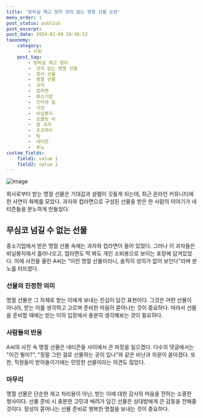 ```yaml
---
title: '탕비실 재고 정리 성의 없는 명절 선물 논란'
menu_order: 1
post_status: publish
post_excerpt: 
post_date: 2024-02-09 20:46:52
taxonomy:
    category:
        - 사회
    post_tag:
        - 탕비실 재고 정리
        -  성의 없는 명절 선물
        -  회사 선물
        -  명절 선물
        -  과자
        -  컵라면
        -  중소기업
        -  인터넷 밈
        -  사진
        -  비닐봉지
        -  초콜릿 바
        -  쌀 과자
        -  초코파이
        -  팀
        -  네티즌
        -  분노
custom_fields:
    field1: value 1
    field2: value 2
---
```


![Image](https://imgnews.pstatic.net/image/022/2024/02/09/20240209501958_20240209062602969.png?type=w647)

회사로부터 받는 명절 선물은 기대감과 설렘이 깃들게 되는데, 최근 온라인 커뮤니티에 한 사연이 화제를 모았다. 과자와 컵라면으로 구성된 선물을 받은 한 사람의 이야기가 네티즌들을 분노하게 만들었다. 
## 무심코 넘길 수 없는 선물
중소기업에서 받은 명절 선물 속에는 과자와 컵라면이 들어 있었다. 그러나 이 과자들은 비닐봉지에서 흘러나오고, 컵라면도 딱 봐도 개인 소비용으로 보이는 포장에 담겨있었다. 이에 사진을 올린 A씨는 "이런 명절 선물이라니, 솔직히 성의가 없어 보인다"라며 분노를 터뜨렸다.
### 선물의 진정한 의미
명절 선물은 그 자체로 받는 이에게 보내는 진심이 담긴 표현이다. 그것은 어떤 선물이 아니라, 받는 이를 생각하고 고르며 준비한 마음이 묻어나는 것이 중요하다. 따라서 선물을 준비할 때에는 받는 이의 입장에서 충분히 생각해보는 것이 필요하다.
### 사람들의 반응
A씨의 사진 속 명절 선물은 네티즌들 사이에서 큰 파장을 일으켰다. 다수의 댓글에서는 "이건 뭥미?", "정말 그런 걸로 선물하는 곳이 있나"와 같은 비난과 의문이 쏟아졌다. 또한, 직원들이 받아들이기에는 민망한 선물이라는 의견도 많았다.
### 마무리
명절 선물은 단순한 재고 처리용이 아닌, 받는 이에 대한 감사의 마음을 전하는 소중한 행사이다. 선물 준비 시 충분한 고민과 배려가 담긴 선물은 상대방에게 큰 감동을 전해줄 것이다. 정성이 묻어나는 선물 준비로 행복한 명절을 보내는 것이 중요하다.
